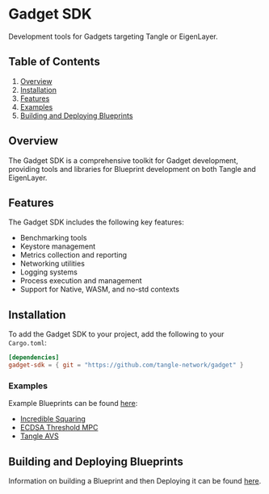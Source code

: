 # Gadget SDK

Development tools for Gadgets targeting Tangle or EigenLayer.

## Table of Contents

1. [Overview](#overview)
2. [Installation](#installation)
3. [Features](#features)
4. [Examples](#examples)
5. [Building and Deploying Blueprints](#building-and-deploying-blueprints)

## Overview

The Gadget SDK is a comprehensive toolkit for Gadget development, providing tools and libraries for
Blueprint development on both Tangle and EigenLayer.

## Features

The Gadget SDK includes the following key features:

- Benchmarking tools
- Keystore management
- Metrics collection and reporting
- Networking utilities
- Logging systems
- Process execution and management
- Support for Native, WASM, and no-std contexts

## Installation

To add the Gadget SDK to your project, add the following to your `Cargo.toml`:

```toml
[dependencies]
gadget-sdk = { git = "https://github.com/tangle-network/gadget" }
```

### Examples

Example Blueprints can be found [here](./../blueprints):

- [Incredible Squaring](./../blueprints/incredible-squaring)
- [ECDSA Threshold MPC](./../blueprints/ecdsa-threshold-mpc)
- [Tangle AVS](./../blueprints/tangle-avs-blueprint)

## Building and Deploying Blueprints

Information on building a Blueprint and then Deploying it can be found [here](./../cli/README.md).